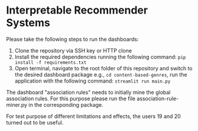 # Interpretable Recommender Systems

Please take the following steps to run the dashboards:

1. Clone the repository via SSH key or HTTP clone
2. Install the required dependencies running the following command: ```pip install -f requirements.txt```
3. Open terminal, navigate to the root folder of this repository and switch to the desired dashboard package e.g.,
 ```cd content-based-genres```, run the application with the following command:
```streamlit run main.py```       


The dashboard "association rules" needs to initially mine the global association rules. For this purpose please run the file association-rule-miner.py in the corresponding package.

For test purpose of different limitations and effects, the users 19 and 20 turned out to be useful.
